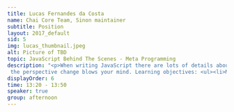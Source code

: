 ```yaml
---
title: Lucas Fernandes da Costa 
name: Chai Core Team, Sinon maintainer 
subtitle: Position
layout: 2017_default
sid: 5
img: lucas_thumbnail.jpeg
alt: Picture of TBD
topic: JavaScript Behind The Scenes - Meta Programming
description: "<p>When writing JavaScript there are lots of details about how the language itself works most people don’t see, such as what happens when you define or retrieve a property, when you use the new operator or when you invoke a function.</p><p>In this talk we will dive deep into the language’s inner workings and see how to improve performance, write cleaner and better APIs and create more extensible and adaptable programs by redefining operator’s behaviors using things such as the new ES6 Proxy/Reflect objects and many other features. By learning about meta programming you will not only be able to improve your code, you will be able to bend JavaScript to your will. Using meta programming techniques we are able to create powerful data structures and emulate some of other language’s powerful features, such as Haskell’s lazy properties and infinite sequences.</p> <p>Also, instead of only showing what you can do,I will show you how to do itand use real world examples to make it easier for everyone to apply these techniques in their job and personal projects as soon as possible. Learning meta programming is just like watching Sixth Sense for the first time:
 the perspective change blows your mind. Learning objectives: <ul><li>Meta Programming techniques in JavaScript</li><li> Better understanding of how the language works behind the scenes </li><li>How to take advantage of the Reflect/Proxy/Object/Symbol APIs.</li></ul></p>"
displayOrder: 6
time: 13:20 - 13:50
speaker: true
group: afternoon
---
```

